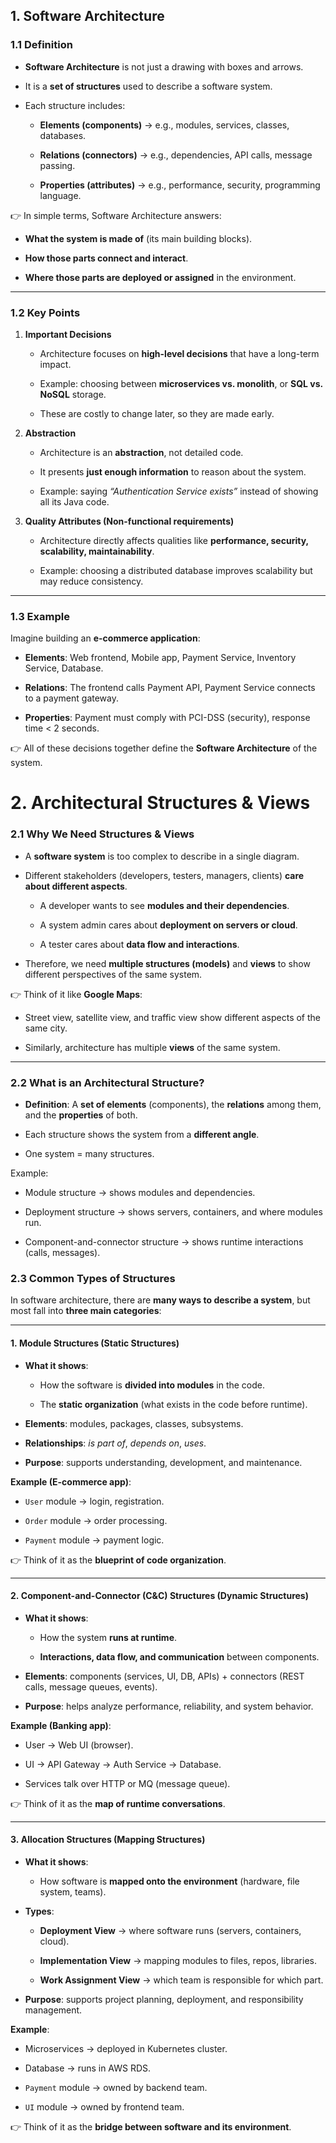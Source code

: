 ## 1. Software Architecture
### 1.1 Definition

- **Software Architecture** is not just a drawing with boxes and arrows.
    
- It is a **set of structures** used to describe a software system.
    
- Each structure includes:
    
    - **Elements (components)** → e.g., modules, services, classes, databases.
        
    - **Relations (connectors)** → e.g., dependencies, API calls, message passing.
        
    - **Properties (attributes)** → e.g., performance, security, programming language.
        

👉 In simple terms, Software Architecture answers:

- **What the system is made of** (its main building blocks).
    
- **How those parts connect and interact**.
    
- **Where those parts are deployed or assigned** in the environment.
    

---

### 1.2 Key Points

1. **Important Decisions**
    
    - Architecture focuses on **high-level decisions** that have a long-term impact.
        
    - Example: choosing between **microservices vs. monolith**, or **SQL vs. NoSQL** storage.
        
    - These are costly to change later, so they are made early.
        
2. **Abstraction**
    
    - Architecture is an **abstraction**, not detailed code.
        
    - It presents **just enough information** to reason about the system.
        
    - Example: saying _“Authentication Service exists”_ instead of showing all its Java code.
        
3. **Quality Attributes (Non-functional requirements)**
    
    - Architecture directly affects qualities like **performance, security, scalability, maintainability**.
        
    - Example: choosing a distributed database improves scalability but may reduce consistency.
        

---

### 1.3 Example

Imagine building an **e-commerce application**:

- **Elements**: Web frontend, Mobile app, Payment Service, Inventory Service, Database.
    
- **Relations**: The frontend calls Payment API, Payment Service connects to a payment gateway.
    
- **Properties**: Payment must comply with PCI-DSS (security), response time < 2 seconds.
    

👉 All of these decisions together define the **Software Architecture** of the system.
# 2. Architectural Structures & Views

### 2.1 Why We Need Structures & Views

- A **software system** is too complex to describe in a single diagram.
    
- Different stakeholders (developers, testers, managers, clients) **care about different aspects**.
    
    - A developer wants to see **modules and their dependencies**.
        
    - A system admin cares about **deployment on servers or cloud**.
        
    - A tester cares about **data flow and interactions**.
        
- Therefore, we need **multiple structures (models)** and **views** to show different perspectives of the same system.
    

👉 Think of it like **Google Maps**:

- Street view, satellite view, and traffic view show different aspects of the same city.
    
- Similarly, architecture has multiple **views** of the same system.
    

---

### 2.2 What is an Architectural Structure?

- **Definition**: A **set of elements** (components), the **relations** among them, and the **properties** of both.
    
- Each structure shows the system from a **different angle**.
    
- One system = many structures.
    

Example:

- Module structure → shows modules and dependencies.
    
- Deployment structure → shows servers, containers, and where modules run.
    
- Component-and-connector structure → shows runtime interactions (calls, messages).
### 2.3 Common Types of Structures

In software architecture, there are **many ways to describe a system**, but most fall into **three main categories**:

---

#### 1. **Module Structures** (Static Structures)

- **What it shows**:
    
    - How the software is **divided into modules** in the code.
        
    - The **static organization** (what exists in the code before runtime).
        
- **Elements**: modules, packages, classes, subsystems.
    
- **Relationships**: _is part of_, _depends on_, _uses_.
    
- **Purpose**: supports understanding, development, and maintenance.
    

**Example (E-commerce app)**:

- `User` module → login, registration.
    
- `Order` module → order processing.
    
- `Payment` module → payment logic.
    

👉 Think of it as the **blueprint of code organization**.

---

#### 2. **Component-and-Connector (C&C) Structures** (Dynamic Structures)

- **What it shows**:
    
    - How the system **runs at runtime**.
        
    - **Interactions, data flow, and communication** between components.
        
- **Elements**: components (services, UI, DB, APIs) + connectors (REST calls, message queues, events).
    
- **Purpose**: helps analyze performance, reliability, and system behavior.
    

**Example (Banking app)**:

- User → Web UI (browser).
    
- UI → API Gateway → Auth Service → Database.
    
- Services talk over HTTP or MQ (message queue).
    

👉 Think of it as the **map of runtime conversations**.

---

#### 3. **Allocation Structures** (Mapping Structures)

- **What it shows**:
    
    - How software is **mapped onto the environment** (hardware, file system, teams).
        
- **Types**:
    
    - **Deployment View** → where software runs (servers, containers, cloud).
        
    - **Implementation View** → mapping modules to files, repos, libraries.
        
    - **Work Assignment View** → which team is responsible for which part.
        
- **Purpose**: supports project planning, deployment, and responsibility management.
    

**Example**:

- Microservices → deployed in Kubernetes cluster.
    
- Database → runs in AWS RDS.
    
- `Payment` module → owned by backend team.
    
- `UI` module → owned by frontend team.
    

👉 Think of it as the **bridge between software and its environment**.